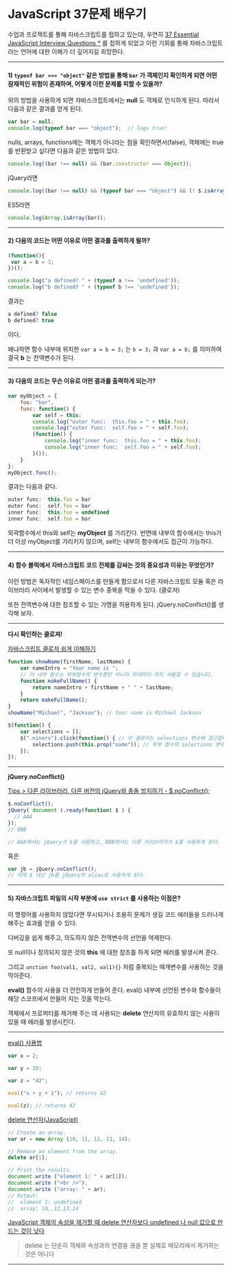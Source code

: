 # JavaScript 37문제 배우기

 수업과 프로젝트를 통해 자바스크립트를 접하고 있는데, 우연히 [37 Essential JavaScript Interview Questions *](https://www.toptal.com/javascript/interview-questions) 를 접하게 되었고 이런 기회를 통해 자바스크립트라는 언어에 대한 이해가 더 깊어지길 희망한다.  



-----



#### 1) `typeof bar === "object"` 같은 방법을 통해 `bar` 가 객체인지 확인하게 되면 어떤 잠재적인 위험이 존재하며, 어떻게 이런 문제를 피할 수 있을까? 



 위의 방법을 사용하게 되면 자바스크립트에서는 **null** 도 객체로 인식하게 된다. 따라서 다음과 같은 결과를 얻게 된다.

```javascript
var bar = null;
console.log(typeof bar === "object");  // logs true!
```

   nulls, arrays, functions에는 객체가 아니라는 점을 확인하면서(false), 객체에는 true를 반환받고 싶다면 다음과 같은 방법이 있다.

```javascript
console.log((bar !== null) && (bar.constructor === Object));
```

  jQuery라면 

```javascript
console.log((bar !== null) && (typeof bar === "object") && (! $.isArray(bar)));
```

 ES5라면

```javascript
console.log(Array.isArray(bar));
```



----



#### 2) 다음의 코드는 어떤 이유로 어떤 결과를 출력하게 될까? 

 ```javascript
(function(){
  var a = b = 3;
})();

console.log("a defined? " + (typeof a !== 'undefined'));
console.log("b defined? " + (typeof b !== 'undefined'));
 ```



 결과는

```javascript
a defined? false
b defined? true
```

이다.   

 왜냐하면 함수 내부에 위치한 `var a = b = 3;` 는 `b = 3;` 과 `var a = b;` 를 의미하여 결국 **b** 는 전역변수가 된다.   



---



#### 3) 다음의 코드는 무슨 이유로 어떤 결과를 출력하게 되는가?

```javascript
var myObject = {
    foo: "bar",
    func: function() {
        var self = this;
        console.log("outer func:  this.foo = " + this.foo);
        console.log("outer func:  self.foo = " + self.foo);
        (function() {
            console.log("inner func:  this.foo = " + this.foo);
            console.log("inner func:  self.foo = " + self.foo);
        }());
    }
};
myObject.func();
```

 

  결과는 다음과 같다.

```javascript
outer func:  this.foo = bar
outer func:  self.foo = bar
inner func:  this.foo = undefined
inner func:  self.foo = bar
```

 외곽함수에서 this와 self는 **myObject** 를 가리킨다. 반면에 내부의 함수에서는 this가 더 이상 myObject를 가리키지 않으며, self는 내부의 함수에서도 접근이 가능하다.  



---



#### 4) 함수 블럭에서 자바스크립트 코드 전체를 감싸는 것의 중요성과 이유는 무엇인가? 

 이런 방법은 독자적인 네임스페이스를 만들게 함으로서 다른 자바스크립트 모듈 혹은 라이브러리 사이에서 발생할 수 있는 변수 중복을 막을 수 있다.  (클로져)

 또한 전역변수에 대한 참조할 수 있는 가명을 허용하게 된다. jQuery.noConflict()를 생각해 보자.   



---

**다시 확인하는 클로져!**   

[자바스크립트 클로저 쉽게 이해하기](http://chanlee.github.io/2013/12/10/understand-javascript-closure/)

```javascript
function showName(firstName, lastName) {
    var nameIntro = "Your name is ";
    // 이 내부 함수는 외부함수의 변수뿐만 아니라 파라미터 까지 사용할 수 있습니다.
    function makeFullName() {
        return nameIntro + firstName + " " + lastName;
    }
    return makeFullName();
}
showName("Michael", "Jackson"); // Your name is Michael Jackson

```

```javascript
$(function() {
    var selections = [];
    $(".niners").click(function() { // 이 클로저는 selections 변수에 접근합니다.
        selections.push(this.prop("name")); // 외부 함수의 selections 변수를 갱신함
    });
});
```



---

**jQuery.noConflict()**   



[Tips > 다른 라이브러리, 다른 버전의 jQuery와 충돌 방지하기 - $.noConflict();](https://www.cmsfactory.net/node/10494) 



```javascript
$.noConflict();
jQuery( document ).ready(function( $ ) {
  // AAA
});
// BBB

// AAA에서는 jQuery가 $를 사용하고, BBB에서는 다른 라이브러리가 $를 사용하게 된다.
```

혹은

```javascript
var jb = jQuery.noConflict();
// 이제 $ 대신 jb를 jQuery의 alias로 사용하게 된다.
```



---

#### 5) 자바스크립트 파일의 시작 부분에 `use strict` 를 사용하는 이점은?



 이 명령어를 사용하지 않았다면 무시되거나 조용히 문제가 생길 코드 에러들을 드러나게 해주는 효과를 얻을 수 있다.   

 디버깅을 쉽게 해주고, 의도하지 않은 전역변수의 선언을 억제한다.   

 또 null이나 정의되지 않은 것의 **this** 에 대한 참조를 하게 되면 에러를 발생시켜 준다.   

 그리고 `unction foo(val1, val2, val1){}` 처럼 중복되는 매개변수를 사용하는 것을 막아준다.  

 **eval()** 함수의 사용을 더 안전하게 만들어 준다. eval() 내부에 선언된 변수와 함수들이 해당 스코프에서 만들어 지는 것을 막는다.  

 객체에서 프로퍼티를 제거해 주는 데 사용되는 **delete** 연산자의 유효하지 않는 사용이 있을 때 에러를 발생시킨다.  

---

[eval() 사용법](http://chachahoya.tistory.com/62)

```javascript
var x = 2;

var y = 39;

var z = "42";

eval("x + y + 1"); // returns 42

eval(z); // returns 42
```

[delete 연산자(JavaScript)](https://msdn.microsoft.com/ko-kr/library/2b2z052x(v=vs.94).aspx)

 ```javascript
// Create an array.
var ar = new Array (10, 11, 12, 13, 14);

// Remove an element from the array.
delete ar[1];

// Print the results.
document.write ("element 1: " + ar[1]);
document.write ("<br />");
document.write ("array: " + ar);
// Output:
//  element 1: undefined
//  array: 10,,12,13,14
 ```

[JavaScript 객체의 속성을 제거할 때 delete 연산자보다 undefined 나 null 값으로 만드는 것이 낫다](https://medium.com/@laziel/javascript-%EA%B0%9D%EC%B2%B4%EC%9D%98-%EC%86%8D%EC%84%B1%EC%9D%84-%EC%A0%9C%EA%B1%B0%ED%95%A0-%EB%95%8C-delete-%EC%97%B0%EC%82%B0%EC%9E%90%EB%B3%B4%EB%8B%A4-undefined-%EB%82%98-null-%EA%B0%92%EC%9C%BC%EB%A1%9C-%EB%A7%8C%EB%93%9C%EB%8A%94-%EA%B2%83%EC%9D%B4-%EB%82%AB%EB%8B%A4-2db597f64514)

>  delete 는 단순히 객체와 속성과의 연결을 끊을 뿐 실제로 메모리에서 제거하는 것은 아니다



---



















 